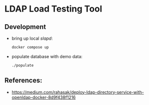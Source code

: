 # LDAP Load Testing Tool

## Development

- bring up local _slapd_:
  ```bash
  docker compose up
  ```

- populate database with demo data:
  ```bash
  ./populate
  ```


## References:
- https://medium.com/rahasak/deploy-ldap-directory-service-with-openldap-docker-8d9f438f1216



